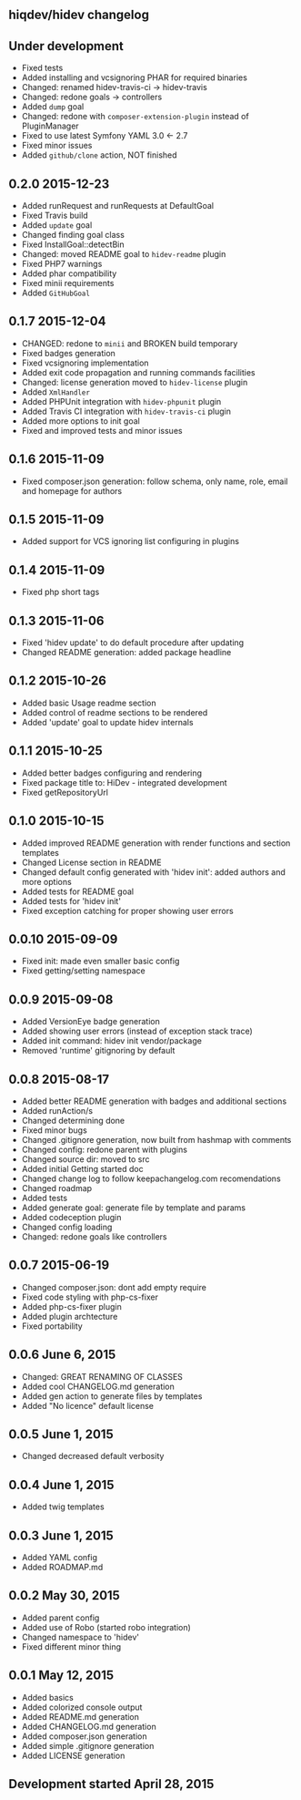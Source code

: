 hiqdev/hidev changelog
----------------------

## Under development

- Fixed tests
- Added installing and vcsignoring PHAR for required binaries
- Changed: renamed hidev-travis-ci -> hidev-travis
- Changed: redone goals -> controllers
- Added `dump` goal
- Changed: redone with `composer-extension-plugin` instead of PluginManager
- Fixed to use latest Symfony YAML 3.0 <- 2.7
- Fixed minor issues
- Added `github/clone` action, NOT finished

## 0.2.0 2015-12-23

- Added runRequest and runRequests at DefaultGoal
- Fixed Travis build
- Added `update` goal
- Changed finding goal class
- Fixed InstallGoal::detectBin
- Changed: moved README goal to `hidev-readme` plugin
- Fixed PHP7 warnings
- Added phar compatibility
- Fixed minii requirements
- Added `GitHubGoal`

## 0.1.7 2015-12-04

- CHANGED: redone to `minii` and BROKEN build temporary
- Fixed badges generation
- Fixed vcsignoring implementation
- Added exit code propagation and running commands facilities
- Changed: license generation moved to `hidev-license` plugin
- Added `XmlHandler`
- Added PHPUnit integration with `hidev-phpunit` plugin
- Added Travis CI integration with `hidev-travis-ci` plugin
- Added more options to init goal
- Fixed and improved tests and minor issues

## 0.1.6 2015-11-09

- Fixed composer.json generation: follow schema, only name, role, email and homepage for authors

## 0.1.5 2015-11-09

- Added support for VCS ignoring list configuring in plugins

## 0.1.4 2015-11-09

- Fixed php short tags

## 0.1.3 2015-11-06

- Fixed 'hidev update' to do default procedure after updating
- Changed README generation: added package headline

## 0.1.2 2015-10-26

- Added basic Usage readme section
- Added control of readme sections to be rendered
- Added 'update' goal to update hidev internals

## 0.1.1 2015-10-25

- Added better badges configuring and rendering
- Fixed package title to: HiDev - integrated development
- Fixed getRepositoryUrl

## 0.1.0 2015-10-15

- Added improved README generation with render functions and section templates
- Changed License section in README
- Changed default config generated with 'hidev init': added authors and more options
- Added tests for README goal
- Added tests for 'hidev init'
- Fixed exception catching for proper showing user errors

## 0.0.10 2015-09-09

- Fixed init: made even smaller basic config
- Fixed getting/setting namespace

## 0.0.9 2015-09-08

- Added VersionEye badge generation
- Added showing user errors (instead of exception stack trace)
- Added init command: hidev init vendor/package
- Removed 'runtime' gitignoring by default

## 0.0.8 2015-08-17

- Added better README generation with badges and additional sections
- Added runAction/s
- Changed determining done
- Fixed minor bugs
- Changed .gitignore generation, now built from hashmap with comments
- Changed config: redone parent with plugins
- Changed source dir: moved to src
- Added initial Getting started doc
- Changed change log to follow keepachangelog.com recomendations
- Changed roadmap
- Added tests
- Added generate goal: generate file by template and params
- Added codeception plugin
- Changed config loading
- Changed: redone goals like controllers

## 0.0.7 2015-06-19

- Changed composer.json: dont add empty require
- Fixed code styling with php-cs-fixer
- Added php-cs-fixer plugin
- Added plugin archtecture
- Fixed portability

## 0.0.6 June 6, 2015

- Changed: GREAT RENAMING OF CLASSES
- Added cool CHANGELOG.md generation
- Added gen action to generate files by templates
- Added "No licence" default license

## 0.0.5 June 1, 2015

- Changed decreased default verbosity

## 0.0.4 June 1, 2015

- Added twig templates

## 0.0.3 June 1, 2015

- Added YAML config
- Added ROADMAP.md

## 0.0.2 May 30, 2015

- Added parent config
- Added use of Robo (started robo integration)
- Changed namespace to 'hidev'
- Fixed different minor thing

## 0.0.1 May 12, 2015

- Added basics
- Added colorized console output
- Added README.md generation
- Added CHANGELOG.md generation
- Added composer.json generation
- Added simple .gitignore generation
- Added LICENSE generation

## Development started April 28, 2015

